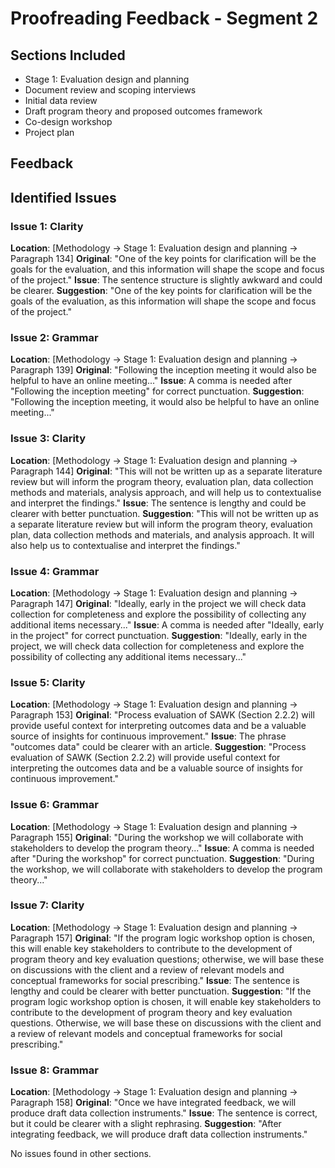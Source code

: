 # Proofreading Feedback - Segment 2

## Sections Included
- Stage 1: Evaluation design and planning
- Document review and scoping interviews
- Initial data review
- Draft program theory and proposed outcomes framework
- Co-design workshop
- Project plan

## Feedback

## Identified Issues

### Issue 1: Clarity
**Location**: [Methodology → Stage 1: Evaluation design and planning → Paragraph 134]
**Original**: "One of the key points for clarification will be the goals for the evaluation, and this information will shape the scope and focus of the project."
**Issue**: The sentence structure is slightly awkward and could be clearer.
**Suggestion**: "One of the key points for clarification will be the goals of the evaluation, as this information will shape the scope and focus of the project."

### Issue 2: Grammar
**Location**: [Methodology → Stage 1: Evaluation design and planning → Paragraph 139]
**Original**: "Following the inception meeting it would also be helpful to have an online meeting..."
**Issue**: A comma is needed after "Following the inception meeting" for correct punctuation.
**Suggestion**: "Following the inception meeting, it would also be helpful to have an online meeting..."

### Issue 3: Clarity
**Location**: [Methodology → Stage 1: Evaluation design and planning → Paragraph 144]
**Original**: "This will not be written up as a separate literature review but will inform the program theory, evaluation plan, data collection methods and materials, analysis approach, and will help us to contextualise and interpret the findings."
**Issue**: The sentence is lengthy and could be clearer with better punctuation.
**Suggestion**: "This will not be written up as a separate literature review but will inform the program theory, evaluation plan, data collection methods and materials, and analysis approach. It will also help us to contextualise and interpret the findings."

### Issue 4: Grammar
**Location**: [Methodology → Stage 1: Evaluation design and planning → Paragraph 147]
**Original**: "Ideally, early in the project we will check data collection for completeness and explore the possibility of collecting any additional items necessary..."
**Issue**: A comma is needed after "Ideally, early in the project" for correct punctuation.
**Suggestion**: "Ideally, early in the project, we will check data collection for completeness and explore the possibility of collecting any additional items necessary..."

### Issue 5: Clarity
**Location**: [Methodology → Stage 1: Evaluation design and planning → Paragraph 153]
**Original**: "Process evaluation of SAWK (Section 2.2.2) will provide useful context for interpreting outcomes data and be a valuable source of insights for continuous improvement."
**Issue**: The phrase "outcomes data" could be clearer with an article.
**Suggestion**: "Process evaluation of SAWK (Section 2.2.2) will provide useful context for interpreting the outcomes data and be a valuable source of insights for continuous improvement."

### Issue 6: Grammar
**Location**: [Methodology → Stage 1: Evaluation design and planning → Paragraph 155]
**Original**: "During the workshop we will collaborate with stakeholders to develop the program theory..."
**Issue**: A comma is needed after "During the workshop" for correct punctuation.
**Suggestion**: "During the workshop, we will collaborate with stakeholders to develop the program theory..."

### Issue 7: Clarity
**Location**: [Methodology → Stage 1: Evaluation design and planning → Paragraph 157]
**Original**: "If the program logic workshop option is chosen, this will enable key stakeholders to contribute to the development of program theory and key evaluation questions; otherwise, we will base these on discussions with the client and a review of relevant models and conceptual frameworks for social prescribing."
**Issue**: The sentence is lengthy and could be clearer with better punctuation.
**Suggestion**: "If the program logic workshop option is chosen, it will enable key stakeholders to contribute to the development of program theory and key evaluation questions. Otherwise, we will base these on discussions with the client and a review of relevant models and conceptual frameworks for social prescribing."

### Issue 8: Grammar
**Location**: [Methodology → Stage 1: Evaluation design and planning → Paragraph 158]
**Original**: "Once we have integrated feedback, we will produce draft data collection instruments."
**Issue**: The sentence is correct, but it could be clearer with a slight rephrasing.
**Suggestion**: "After integrating feedback, we will produce draft data collection instruments."

No issues found in other sections.